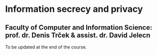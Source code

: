 # Information secrecy and privacy
## Faculty of Computer and Information Science: prof. dr. Denis Trček & assist. dr. David Jelecn

To be updated at the end of the course.